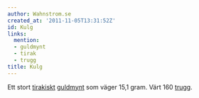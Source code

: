 ```yaml
---
author: Wahnstrom.se
created_at: '2011-11-05T13:31:52Z'
id: Kulg
links:
  mention:
  - guldmynt
  - tirak
  - trugg
title: Kulg
---
```


Ett stort [tirakiskt][] [guldmynt] som väger 15,1 gram. Värt 160 [trugg].

  [tirakiskt]: tirak
  [guldmynt]: guldmynt
  [trugg]: trugg